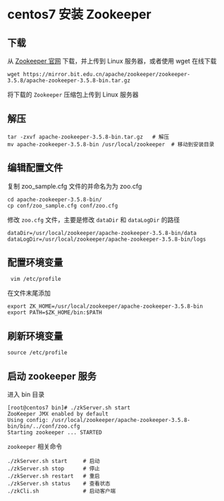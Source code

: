 # centos7 安装 Zookeeper

## 下载

从 [Zookeeper 官网](http://zookeeper.apache.org/releases.html) 下载，并上传到 Linux 服务器，或者使用 wget 在线下载

```shell
wget https://mirror.bit.edu.cn/apache/zookeeper/zookeeper-3.5.8/apache-zookeeper-3.5.8-bin.tar.gz
```

将下载的 `Zookeeper` 压缩包上传到 Linux 服务器

## 解压

```shell
tar -zxvf apache-zookeeper-3.5.8-bin.tar.gz   # 解压
mv apache-zookeeper-3.5.8-bin /usr/local/zookeeper  # 移动到安装目录
```

## 编辑配置文件

复制 zoo_sample.cfg 文件的并命名为为 zoo.cfg

```shell
cd apache-zookeeper-3.5.8-bin/
cp conf/zoo_sample.cfg conf/zoo.cfg
```

修改 `zoo.cfg` 文件，主要是修改 `dataDir` 和 `dataLogDir` 的路径

```shell
dataDir=/usr/local/zookeeper/apache-zookeeper-3.5.8-bin/data
dataLogDir=/usr/local/zookeeper/apache-zookeeper-3.5.8-bin/logs
```

## 配置环境变量

```shell
 vim /etc/profile
```

在文件末尾添加

```shell
export ZK_HOME=/usr/local/zookeeper/apache-zookeeper-3.5.8-bin
export PATH=$ZK_HOME/bin:$PATH
```

## 刷新环境变量

```shell
source /etc/profile 
```

## 启动 zookeeper 服务

进入 bin 目录

```shell
[root@centos7 bin]# ./zkServer.sh start
ZooKeeper JMX enabled by default
Using config: /usr/local/zookeeper/apache-zookeeper-3.5.8-bin/bin/../conf/zoo.cfg
Starting zookeeper ... STARTED
```

`zookeeper` 相关命令

```shell
./zkServer.sh start     # 启动
./zkServer.sh stop      # 停止
./zkServer.sh restart   # 重启
./zkServer.sh status    # 查看状态
./zkCli.sh              # 启动客户端
```
